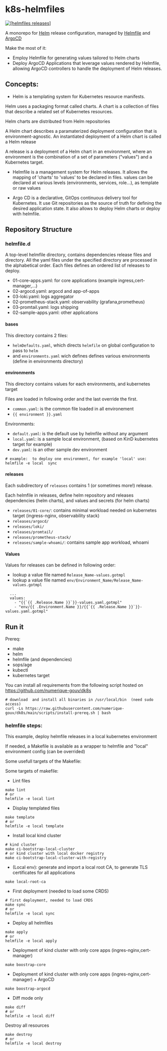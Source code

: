 # k8s-helmfiles

[![[helmfiles releases]](https://github.com/pli01/k8s-helmfiles/actions/workflows/test.yaml/badge.svg?branch=main)](https://github.com/pli01/k8s-helmfiles/actions/workflows/test.yaml)

A monorepo for [Helm](https://helm.sh/) release configuration, managed by
[Helmfile](https://github.com/helmfile/helmfile) and [ArgoCD](https://github.com/argoproj/argo-cd)

Make the most of it:
- Employ Helmfile for generating values tailored to Helm charts
- Deploy ArgoCD Applications that leverage values rendered by Helmfile, allowing ArgoCD controllers to handle the deployment of Helm releases.

## Concepts:
- Helm is a templating system for Kubernetes resource manifests.

Helm uses a packaging format called charts. A chart is a collection of files that describe
a related set of Kubernetes resources.

Helm charts are distributed from Helm repositories

A Helm chart describes a paramaterized deployment configuration that is environment-agnostic.
An instantiated deployment of a Helm chart is called a Helm release

A release is a deployment of a Helm chart in an environment, where an environment is
the combination of a set of parameters ("values") and a Kubernetes target.

- Helmfile is a management system for Helm releases.
It allows the mapping of 'charts' to 'values' to be declared in files.
values can be declared at various levels (environments, services, role...), as template or raw values

- Argo CD is a declarative, GitOps continuous delivery tool for Kubernetes.
It use Git repositories as the source of truth for defining the desired application state. It also allows to deploy Helm charts or deploy with helmfile.

## Repository Structure
### helmfile.d

A top-level helmfile directory, contains dependencies release files and directory.
All the yaml files under the specified directory are processed in the alphabetical order.
Each files defines an ordered list of  releases to deploy.

- 01-core-apps.yaml: for core applications (example ingress,cert-manager,...)
- 02-argocd.yaml: argocd and app-of-apps
- 03-loki.yaml: logs aggregator
- 02-prometheus-stack.yaml: observability (grafana,prometheus)
- 03-promtail.yaml: logs shipping
- 02-sample-apps.yaml: other applications


#### bases
This directory contains 2 files:
- `helmDefaults.yaml`, which directs `helmfile` on global configuration to pass to `helm`
- and `environments.yaml` wich defines defines various environments (define in environments directory)

#### environments
This directory contains values for each environments, and kubernetes target

Files are loaded in following order and the last override the first.
- `common.yaml`: is the common file loaded in all environement
- `{{ environment }}.yaml`

Environments:
- `default.yaml`: is the default use by helmfile without any argument
- `local.yaml`: is a sample local environment, (based on KinD kubernetes target for example)
- `dev.yaml`: is an other sample dev environment

```
# example:  to deploy one environment, for example 'local' use:
helmfile -e local  sync
```

#### releases
Each subdirectory of `releases` contains 1 (or sometimes more!) release.

Each helmfile in releases, define helm repository and releases dependencies (helm charts), and values and secrets (for helm charts)

- `releases/01-core/`: contains minimal workload needed on kubernetes target (ingress-nginx, observability stack)
- `releases/argocd/`
- `releases/loki/`
- `releases/promtail/`
- `releases/prometheus-stack/`
- `releases/sample-whoami/`: contains sample app workload, whoami

#### Values

Values for releases can be defined in following order:
- lookup a value file named `Release_Name-values.gotmpl`
- lookup a value file named `env/Environment_Name/Release_Name-values.gotmpl`

```
  ...
  values:
    - "{{`{{ .Release.Name }}`}}-values.yaml.gotmpl"
    - "env/{{ .Environment.Name }}/{{`{{ .Release.Name }}`}}-values.yaml.gotmpl"
```

## Run it

Prereq:
- make
- helm
- helmfile (and dependencies)
- sops/age
- kubectl
- kubernetes target

You can install all requirements from the following script hosted on https://github.com/numerique-gouv/dk8s

```
# download  and install all binaries in /usr/local/bin  (need sudo access)
curl -Ls https://raw.githubusercontent.com/numerique-gouv/dk8s/main/scripts/install-prereq.sh | bash
```

### helmfile steps:

This example, deploy helmfile releases in a local kubernetes environment

If needed, a Makefile is available as a wrapper to helmfile and "local" environment config (can be overrided)

Some usefull targets of the Makefile:

Some targets of makefile:

- Lint files
```
make lint
# or
helmfile -e local lint
```
- Display templated files
```
make template
# or
helmfile -e local template
```

- Install local kind cluster
```
# kind cluster
make ci-bootstrap-local-cluster
# or kind cluster with local docker registry
make ci-bootstrap-local-cluster-with-registry
```

- (Local env): generate and import a local root CA, to generate TLS certificates for all applications
```
make local-root-ca
```

- First deployment (needed to load some CRDS)

```
# first deployment, needed to load CRDS
make sync
# or
helmfile -e local sync
```

- Deploy all helmfiles
```
make apply
# or
helmfile -e local apply
```
- Deployment of kind cluster with only core apps (ingres-nginx,cert-manager)
```
make boostrap-core
```

- Deployment of kind cluster with only core apps (ingres-nginx,cert-manager) + ArgoCD
```
make boostrap-argocd
```

- Diff mode only
```
make diff
# or
helmfile -e local diff
```

Destroy all resources
```
make destroy
# or
helmfile -e local destroy
```
